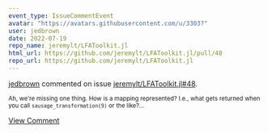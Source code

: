 ```yaml
---
event_type: IssueCommentEvent
avatar: "https://avatars.githubusercontent.com/u/3303?"
user: jedbrown
date: 2022-07-19
repo_name: jeremylt/LFAToolkit.jl
html_url: https://github.com/jeremylt/LFAToolkit.jl/pull/48
repo_url: https://github.com/jeremylt/LFAToolkit.jl
---
```


<a href='https://github.com/jedbrown' target='_blank'>jedbrown</a> commented on issue <a href='https://github.com/jeremylt/LFAToolkit.jl/pull/48' target='_blank'>jeremylt/LFAToolkit.jl#48</a>.

<small>Ah, we're missing one thing. How is a mapping represented? I.e., what gets returned when you call `sausage_transformation(9)` or the like?...</small>

<a href='https://github.com/jeremylt/LFAToolkit.jl/pull/48' target='_blank'>View Comment</a>